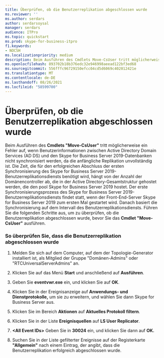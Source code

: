 ```yaml
---
title: Überprüfen, ob die Benutzerreplikation abgeschlossen wurde
ms.reviewer: ''
ms.author: serdars
author: serdarsoysal
manager: serdars
audience: ITPro
ms.topic: quickstart
ms.prod: skype-for-business-itpro
f1.keywords:
- NOCSH
ms.localizationpriority: medium
description: Beim Ausführen des Cmdlets Move-CsUser tritt möglicherweise ein Fehler auf, da Benutzerinformationen zwischen Active Directory Domain Services (AD DS) und den Skype for Business Server 2019-Datenbanken nicht synchronisiert werden, da die anfängliche Replikation unvollständig ist. Die Zeit, die für den erfolgreichen Abschluss der ersten Synchronisierung des Skype for Business Server 2019-Benutzerreplikationsdiensts benötigt wird, hängt von der Anzahl der Domänencontroller ab, die in der Active Directory-Gesamtstruktur gehostet werden, die den pool Skype for Business Server 2019 hostet. Der erste Synchronisierungsprozess des Skype for Business Server 2019-Benutzerreplikationsdiensts findet statt, wenn der Front-End-Server Skype for Business Server 2019 zum ersten Mal gestartet wird. Danach wird die Synchronisierung gemäß dem Benutzerreplikationsintervall ausgeführt. Führen Sie die folgenden Schritte aus, um zu überprüfen, ob die Benutzerreplikation erfolgreich abgeschlossen wurde, bevor Sie das Cmdlet Move-CsUser ausführen.
ms.openlocfilehash: 893702b18b376edc32e946998aeead122bf3ed68
ms.sourcegitcommit: 556fffc96729150efcc04cd5d6069c402012421e
ms.translationtype: MT
ms.contentlocale: de-DE
ms.lasthandoff: 08/26/2021
ms.locfileid: "58599700"
---
```

# <a name="verify-user-replication-has-completed"></a>Überprüfen, ob die Benutzerreplikation abgeschlossen wurde

Beim Ausführen des **Cmdlets "Move-CsUser"** tritt möglicherweise ein Fehler auf, wenn Benutzerinformationen zwischen Active Directory Domain Services (AD DS) und den Skype for Business Server 2019-Datenbanken nicht synchronisiert werden, da die anfängliche Replikation unvollständig ist. Die Zeit, die für den erfolgreichen Abschluss der ersten Synchronisierung des Skype for Business Server 2019-Benutzerreplikationsdiensts benötigt wird, hängt von der Anzahl der Domänencontroller ab, die in der Active Directory-Gesamtstruktur gehostet werden, die den pool Skype for Business Server 2019 hostet. Der erste Synchronisierungsprozess des Skype for Business Server 2019-Benutzerreplikationsdiensts findet statt, wenn der Front-End-Server Skype for Business Server 2019 zum ersten Mal gestartet wird. Danach basiert die Synchronisierung auf dem Intervall des Benutzerreplikationsdiensts. Führen Sie die folgenden Schritte aus, um zu überprüfen, ob die Benutzerreplikation abgeschlossen wurde, bevor Sie das **Cmdlet "Move-CsUser"** ausführen. 
  
### <a name="to-verify-that-user-replication-has-completed"></a>So überprüfen Sie, dass die Benutzerreplikation abgeschlossen wurde

1. Melden Sie sich auf dem Computer, auf dem der Topologie-Generator installiert ist, als Mitglied der Gruppe "Domänen-Admins" oder "RTCUniversalServerAdmins" an.
    
2. Klicken Sie auf das Menü **Start** und anschließend auf **Ausführen**. 
    
3. Geben Sie **eventvwr.exe** ein, und klicken Sie auf **OK**.
    
4. Klicken Sie in der Ereignisanzeige auf **Anwendungs- und Dienstprotokolle,** um sie zu erweitern, und wählen Sie dann Skype for Business Server aus. 
    
5. Klicken Sie im Bereich **Aktionen** auf **Aktuelles Protokoll filtern**.
    
6. Klicken Sie in der Liste **Ereignisquellen** auf **LS User Replicator**.
    
7. **\<All Event IDs\>** Geben Sie in **30024** ein, und klicken Sie dann auf **OK.** 
    
8. Suchen Sie in der Liste gefilterter Ereignisse auf der Registerkarte **"Allgemein"** nach einem Eintrag, der angibt, dass die Benutzerreplikation erfolgreich abgeschlossen wurde. 
    

